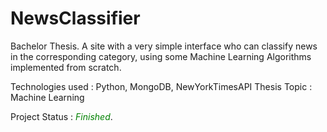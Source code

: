 # NewsClassifier
Bachelor Thesis. A site with a very simple interface who can classify news in the corresponding category, using some Machine Learning Algorithms implemented from scratch.

Technologies used : Python, MongoDB, NewYorkTimesAPI
Thesis Topic : Machine Learning

Project Status : <span style="color:green">*Finished*</span>.

